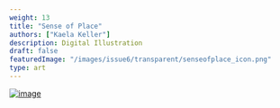 ```yaml
---
weight: 13
title: "Sense of Place"
authors: ["Kaela Keller"]
description: Digital Illustration 
draft: false
featuredImage: "/images/issue6/transparent/senseofplace_icon.png"
type: art
---
```


<a href = "/images/issue6/10_senseofplace.PNG" data-lightbox="img">![image](/images/issue6/10_senseofplace.PNG#issues)</a>